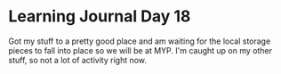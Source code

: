 # Learning Journal Day 18

Got my stuff to a pretty good place and am waiting for the local storage pieces to fall into place so we will be at MYP. I'm caught up on my other stuff, so not a lot of activity right now.
